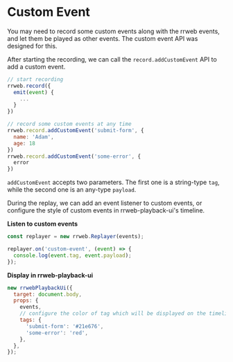 # Custom Event

You may need to record some custom events along with the rrweb events, and let them be played as other events. The custom event API was designed for this.

After starting the recording, we can call the `record.addCustomEvent` API to add a custom event.

```js
// start recording
rrweb.record({
  emit(event) {
    ...
  }
})

// record some custom events at any time
rrweb.record.addCustomEvent('submit-form', {
  name: 'Adam',
  age: 18
})
rrweb.record.addCustomEvent('some-error', {
  error
})
```

`addCustomEvent` accepts two parameters. The first one is a string-type `tag`, while the second one is an any-type `payload`.

During the replay, we can add an event listener to custom events, or configure the style of custom events in rrweb-playback-ui's timeline.

**Listen to custom events**

```js
const replayer = new rrweb.Replayer(events);

replayer.on('custom-event', (event) => {
  console.log(event.tag, event.payload);
});
```

**Display in rrweb-playback-ui**

```js
new rrwebPlaybackUi({
  target: document.body,
  props: {
    events,
    // configure the color of tag which will be displayed on the timeline
    tags: {
      'submit-form': '#21e676',
      'some-error': 'red',
    },
  },
});
```
